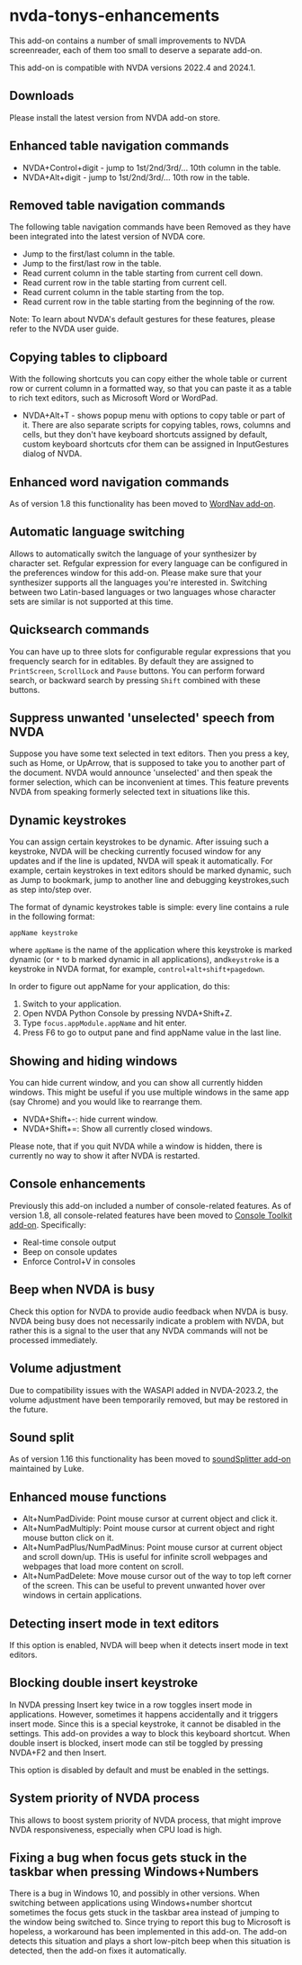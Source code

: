 # nvda-tonys-enhancements
This add-on contains a number of small improvements to NVDA screenreader, each of them too small to deserve a separate add-on.

This add-on is compatible with NVDA versions 2022.4 and 2024.1.

## Downloads

Please install the latest version from NVDA add-on store.

## Enhanced table navigation commands
* NVDA+Control+digit - jump to 1st/2nd/3rd/... 10th column in the table.
* NVDA+Alt+digit - jump to 1st/2nd/3rd/... 10th row in the table.

## Removed table navigation commands

The following table navigation commands have been Removed as they have been integrated into the latest version of NVDA core.

* Jump to the first/last column in the table.
* Jump to the first/last row in the table.
* Read current column in the table starting from current cell down.
* Read current row in the table starting from current cell.
* Read current column in the table starting from the top.
* Read current row in the table starting from the beginning of the row.

Note: To learn about NVDA's default gestures for these features, please refer to the NVDA user guide.

## Copying tables to clipboard

With the following shortcuts you can copy either the whole table or current row or current column in a formatted way, so that you can paste it as a table to rich text editors, such as Microsoft Word or WordPad.
- NVDA+Alt+T - shows popup menu with options to copy table or part of it.
There are also separate scripts for copying tables, rows, columns and cells, but they don't have keyboard shortcuts  assigned by default, custom keyboard shortcuts cfor them can be assigned in InputGestures dialog of NVDA.

## Enhanced word navigation commands

As of version 1.8 this functionality has been moved to [WordNav add-on](https://github.com/mltony/nvda-word-nav/).

## Automatic language switching
Allows to automatically switch the language of your synthesizer by character set. Refgular expression for every language can be configured in the preferences window for this add-on. Please make sure that your synthesizer supports all the languages you're interested in. Switching between two Latin-based languages or two languages whose character sets are similar is not supported at this time.

## Quicksearch commands

You can have up to three slots for configurable regular expressions that you frequencly search for in editables. By default they are assigned to `PrintScreen`, `ScrollLock` and `Pause` buttons. You can perform forward search, or backward search by pressing `Shift` combined with these buttons.

## Suppress unwanted 'unselected' speech from NVDA

Suppose you have some text selected in text editors. Then you press a key, such as Home, or UpArrow, that is supposed to take you to another part of the document. NVDA would announce 'unselected' and then speak the former selection, which can be inconvenient at times. This feature prevents NVDA from speaking formerly selected text in situations like this.

## Dynamic keystrokes

You can assign certain keystrokes to be dynamic. After issuing such a keystroke, NVDA will be checking currently focused window for any updates and if the line is updated, NVDA will speak it automatically. For example, certain keystrokes in text editors should be marked dynamic, such as Jump to bookmark, jump to another line and debugging keystrokes,such as step into/step over.

The format of dynamic keystrokes table is simple: every line contains a rule in the following format:
```
appName keystroke
```
where `appName` is the name of the application where this keystroke is marked dynamic (or `*` to b marked dynamic in all applications), and`keystroke` is a keystroke in NVDA format, for example, `control+alt+shift+pagedown`.

In order to figure out appName for your application, do this:

1. Switch to your application.
2. Open NVDA Python Console by pressing NVDA+Shift+Z.
3. Type `focus.appModule.appName` and hit enter.
4. Press F6 to go to output pane and find appName value in the last line.

## Showing and hiding windows
You can hide current window, and you can show all currently hidden windows. This might be useful if you use multiple windows in the same app (say Chrome) and you would like to rearrange them.
- NVDA+Shift+-: hide current window.
- NVDA+Shift+=: Show all currently closed windows.

Please note, that if you quit NVDA while a window is hidden, there is currently no way to show it after NVDA is restarted.

## Console enhancements

Previously this add-on included a number of console-related features. As of version 1.8, all console-related features have been moved to [Console Toolkit add-on](https://github.com/mltony/nvda-console-toolkit/). Specifically:

- Real-time console output
- Beep on console updates
- Enforce Control+V in consoles

## Beep when NVDA is busy

Check this option for NVDA to provide audio feedback when NVDA is busy. NVDA being busy does not necessarily indicate a problem with NVDA, but rather this is a signal to the user that any NVDA commands will not be processed immediately.

## Volume adjustment

Due to compatibility issues with the WASAPI added in NVDA-2023.2, the volume adjustment have been temporarily removed, but may be restored in the future.

## Sound split

As of version 1.16 this functionality has been moved to [soundSplitter add-on](https://github.com/opensourcesys/soundSplitter/) maintained by Luke.

## Enhanced mouse functions

* Alt+NumPadDivide: Point mouse cursor at current object and click it.
* Alt+NumPadMultiply: Point mouse cursor at current object and right mouse button click on it.
* Alt+NumPadPlus/NumPadMinus: Point mouse cursor at current object and scroll down/up. THis is useful for infinite scroll webpages and webpages that load more content on scroll.
* Alt+NumPadDelete: Move mouse cursor out of the way to top left corner of the screen. This can be useful to prevent unwanted hover over windows in certain applications.


## Detecting insert mode in text editors

If this option is enabled, NVDA will beep when it detects insert mode in text editors.

## Blocking double insert keystroke

In NVDA pressing Insert key twice in a row toggles insert mode in applications. However, sometimes it happens accidentally and it triggers insert mode. Since this is a special keystroke, it cannot be disabled in the settings. This add-on provides a way to block this keyboard shortcut. When double insert is blocked, insert mode can stil be toggled by pressing NVDA+F2 and then Insert. 

This option is disabled by default and must be enabled in the settings.

## System priority of NVDA process

This allows to boost system priority of NVDA process, that might improve NVDA responsiveness, especially when CPU load is high.

## Fixing a bug when focus gets stuck in the taskbar when pressing Windows+Numbers

There is a bug in Windows 10, and possibly in other versions. When switching between applications using Windows+number shortcut sometimes the focus gets stuck in the taskbar area instead of jumping to the window being switched to. Since trying to report this bug to Microsoft is hopeless, a workaround has been implemented in this add-on. The add-on detects this situation and plays a short low-pitch beep when this situation is detected, then the add-on fixes it automatically.
